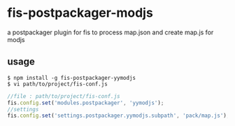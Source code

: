 # fis-postpackager-modjs

a postpackager plugin for fis to process map.json and create map.js for modjs

## usage

    $ npm install -g fis-postpackager-yymodjs
    $ vi path/to/project/fis-conf.js

```javascript
//file : path/to/project/fis-conf.js
fis.config.set('modules.postpackager', 'yymodjs');
//settings
fis.config.set('settings.postpackager.yymodjs.subpath', 'pack/map.js');
```